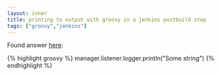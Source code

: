 ```yaml
---
layout: inner
title: printing to output with groovy in a jenkins postbuild step
tags: ["groovy","jenkins"]
---
```

Found answer [here](http://stackoverflow.com/a/30704758/31610):

{% highlight groovy %}
manager.listener.logger.println("Some string")
{% endhighlight %}
